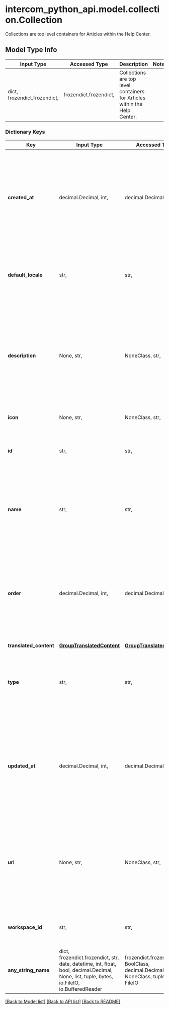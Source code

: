 # intercom_python_api.model.collection.Collection

Collections are top level containers for Articles within the Help Center.

## Model Type Info
Input Type | Accessed Type | Description | Notes
------------ | ------------- | ------------- | -------------
dict, frozendict.frozendict,  | frozendict.frozendict,  | Collections are top level containers for Articles within the Help Center. | 

### Dictionary Keys
Key | Input Type | Accessed Type | Description | Notes
------------ | ------------- | ------------- | ------------- | -------------
**created_at** | decimal.Decimal, int,  | decimal.Decimal,  | The time when the article was created. For multilingual articles, this will be the timestamp of creation of the default language&#x27;s content. | [optional] value must conform to RFC-3339 date-time
**default_locale** | str,  | str,  | The default locale of the help center. This field is only returned for multilingual help centers. | [optional] 
**description** | None, str,  | NoneClass, str,  | The description of the collection. For multilingual help centers, this will be the description of the collection for the default language. | [optional] 
**icon** | None, str,  | NoneClass, str,  | The icon of the collection. | [optional] 
**id** | str,  | str,  | The unique identifier for the collection which is given by Intercom. | [optional] 
**name** | str,  | str,  | The name of the collection. For multilingual collections, this will be the name of the default language&#x27;s content. | [optional] 
**order** | decimal.Decimal, int,  | decimal.Decimal,  | The order of the section in relation to others sections within a collection. Values go from &#x60;0&#x60;&#x60; upwards. &#x60;0&#x60;&#x60; is the default if there&#x27;s no order. | [optional] 
**translated_content** | [**GroupTranslatedContent**](GroupTranslatedContent.md) | [**GroupTranslatedContent**](GroupTranslatedContent.md) |  | [optional] 
**type** | str,  | str,  | The type of object - &#x60;collection&#x60;. | [optional] must be one of ["collection", ] if omitted the server will use the default value of "collection"
**updated_at** | decimal.Decimal, int,  | decimal.Decimal,  | The time when the article was last updated. For multilingual articles, this will be the timestamp of last update of the default language&#x27;s content. | [optional] value must conform to RFC-3339 date-time
**url** | None, str,  | NoneClass, str,  | The URL of the collection. For multilingual help centers, this will be the URL of the collection for the default language. | [optional] 
**workspace_id** | str,  | str,  | The id of the workspace which the collection belongs to. | [optional] 
**any_string_name** | dict, frozendict.frozendict, str, date, datetime, int, float, bool, decimal.Decimal, None, list, tuple, bytes, io.FileIO, io.BufferedReader | frozendict.frozendict, str, BoolClass, decimal.Decimal, NoneClass, tuple, bytes, FileIO | any string name can be used but the value must be the correct type | [optional]

[[Back to Model list]](../../README.md#documentation-for-models) [[Back to API list]](../../README.md#documentation-for-api-endpoints) [[Back to README]](../../README.md)

